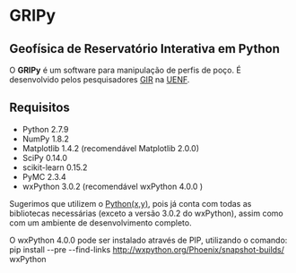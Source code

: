 # GRIPy
## Geofísica de Reservatório Interativa em Python

O **GRIPy** é um software para manipulação de perfis de poço. É desenvolvido pelos pesquisadores [GIR](http://www.giruenf.net/) na [UENF](http://www.uenf.br/).

## Requisitos
* Python 2.7.9
* NumPy 1.8.2
* Matplotlib 1.4.2 (recomendável Matplotlib 2.0.0)
* SciPy 0.14.0
* scikit-learn 0.15.2
* PyMC 2.3.4
* wxPython 3.0.2 (recomendável wxPython 4.0.0 )

Sugerimos que utilizem o [Python(x,y)](https://code.google.com/p/pythonxy/wiki/Downloads), pois já conta com todas as bibliotecas necessárias (exceto a versão 3.0.2 do wxPython), assim como com um ambiente de desenvolvimento completo.

O wxPython 4.0.0 pode ser instalado através de PIP, utilizando o comando: pip install --pre --find-links http://wxpython.org/Phoenix/snapshot-builds/ wxPython
